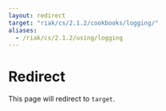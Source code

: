 ```yaml
---
layout: redirect
target: "riak/cs/2.1.2/cookbooks/logging/"
aliases:
  - /riak/cs/2.1.2/using/logging
---
```


# Redirect

This page will redirect to `target`.
